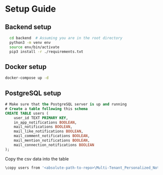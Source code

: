 # Setup Guide

## Backend setup

```bash
  cd backend  # Assuming you are in the root directory
  python3 -m venv env
  source env/bin/activate
  pip3 install -r ./requirements.txt
```

## Docker setup

```bash
docker-compose up -d
```

## PostgreSQL setup

```sql
# Make sure that the PostgreSQL server is up and running
# Create a table following this schema
CREATE TABLE users (
    user_id TEXT PRIMARY KEY,
    in_app_notifications BOOLEAN,
    mail_notifications BOOLEAN,
    mail_like_notifications BOOLEAN,
    mail_comment_notifications BOOLEAN,
    mail_mention_notifications BOOLEAN,
    mail_connection_notifications BOOLEAN
);
```

Copy the csv data into the table
```bash
\copy users from '<absolute-path-to-repo>\Multi-Tenant_Personalized_Notifications_With_Dynamic_Throttling\user_data_db_final_update.csv' DELIMITER ',' CSV HEADER;
```
